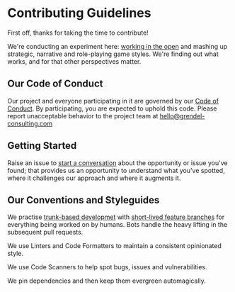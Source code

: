 # Contributing Guidelines

First off, thanks for taking the time to contribute!

We're conducting an experiment here:
[working in the open](https://visitmy.website/2020/01/25/blogging-working-open/)
and mashing up strategic, narrative and role-playing game styles. We're finding
out what works, and for that other perspectives matter.

## Our Code of Conduct

Our project and everyone participating in it are governed by our
[Code of Conduct](CODE_OF_CONDUCT.md). By participating, you are expected to
uphold this code. Please report unacceptable behavior to the project team at
[hello@grendel-consulting.com](mailto:hello@grendel-consulting.com)

## Getting Started

Raise an issue to
[start a conversation](https://github.com/grendel-consulting/static-site-template/issues/new?template=conversation-starter.md)
about the opportunity or issue you've found; that provides us an opportunity
to understand what you've spotted, where it challenges our approach and where
it augments it.

## Our Conventions and Styleguides

We practise [trunk-based developmet](https://trunkbaseddevelopment.com/) with
[short-lived feature branches](https://trunkbaseddevelopment.com/short-lived-feature-branches/)
for everything being worked on by humans. Bots handle the heavy lifting in the
subsequent pull requests.

We use Linters and Code Formatters to maintain a consistent opinionated style.

We use Code Scanners to help spot bugs, issues and vulnerabilities.

We pin dependencies and then keep them evergreen automagically.
